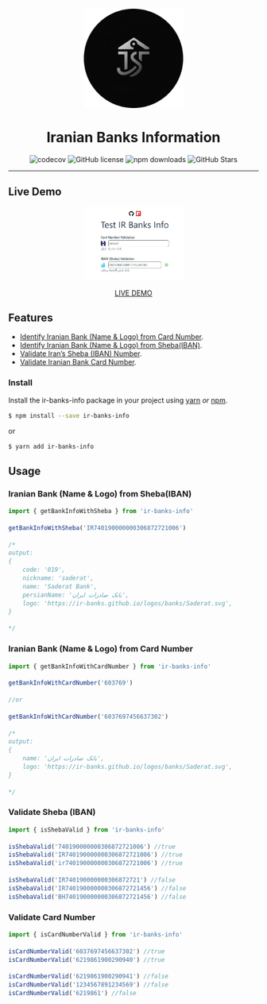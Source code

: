 <div align="center">
	<p align="center">
		<img src="./images/logo.png" width="200" alt="PersianTools logo" />
	</p>
	<h1 align="center">Iranian Banks Information</h1>

![codecov](https://img.shields.io/npm/v/ir-banks-info)
![GitHub license](https://img.shields.io/github/license/ir-banks/ir-banks-info)
![npm downloads](https://img.shields.io/npm/d18m/ir-banks-info.svg)
![GitHub Stars](https://img.shields.io/github/stars/ir-banks/ir-banks-info?style=social)

</div>
<hr />

## Live Demo

<div align="center">
	<p align="center">
		<img src="./images/demo.jpg" width="200" alt="PersianTools logo" />
	</p>
	<a align="center" href="https://irbanks.norouzy.ir/" target="_blank">LIVE DEMO</a>

</div>

## Features

- [Identify Iranian Bank (Name & Logo) from Card Number](#iranian-bank-name--logo-from-card-number).
- [Identify Iranian Bank (Name & Logo) from Sheba(IBAN)](#iranian-bank-name--logo-from-shebaiban).
- [Validate Iran’s Sheba (IBAN) Number](#validate-sheba-iban).
- [Validate Iranian Bank Card Number](#validate-card-number).

### Install

Install the ir-banks-info package in your project using <a href="https://yarnpkg.com/en/" target="_blank">yarn</a> <em>or</em> <a href="https://docs.npmjs.com/cli/npm" target="_blank">npm</a>.

```bash
$ npm install --save ir-banks-info
```

or

```bash
$ yarn add ir-banks-info
```

## Usage

### Iranian Bank (Name & Logo) from Sheba(IBAN)

```javascript
import { getBankInfoWithSheba } from 'ir-banks-info'

getBankInfoWithSheba('IR740190000000306872721006')

/*
output:
{
    code: '019',
    nickname: 'saderat',
    name: 'Saderat Bank',
    persianName: 'بانک صادرات ایران',
    logo: 'https://ir-banks.github.io/logos/banks/Saderat.svg',
}

*/
```

### Iranian Bank (Name & Logo) from Card Number

```javascript
import { getBankInfoWithCardNumber } from 'ir-banks-info'

getBankInfoWithCardNumber('603769')

//or

getBankInfoWithCardNumber('6037697456637302')

/*
output:
{
    name: 'بانک صادرات ایران',
    logo: 'https://ir-banks.github.io/logos/banks/Saderat.svg',
}

*/
```

### Validate Sheba (IBAN)

```javascript
import { isShebaValid } from 'ir-banks-info'

isShebaValid('740190000000306872721006') //true
isShebaValid('IR740190000000306872721006') //true
isShebaValid('ir740190000000306872721006') //true

isShebaValid('IR740190000000306872721') //false
isShebaValid('IR740190000000306872721456') //false
isShebaValid('BH740190000000306872721456') //false
```

### Validate Card Number

```javascript
import { isCardNumberValid } from 'ir-banks-info'

isCardNumberValid('6037697456637302') //true
isCardNumberValid('6219861900290940') //true

isCardNumberValid('6219861900290941') //false
isCardNumberValid('1234567891234569') //false
isCardNumberValid('6219861') //false
```
